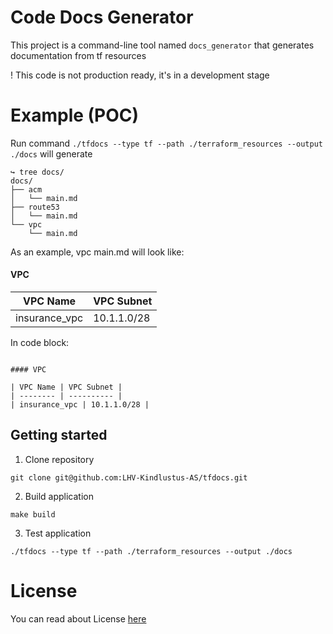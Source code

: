 # Code Docs Generator

This project is a command-line tool named `docs_generator` that generates documentation from tf resources

! This code is not production ready, it's in a development stage

# Example (POC)

Run command `./tfdocs --type tf --path ./terraform_resources --output ./docs` will generate 

```
↪ tree docs/
docs/
├── acm
│   └── main.md
├── route53
│   └── main.md
└── vpc
    └── main.md
```

As an example, vpc main.md will look like:

#### VPC

| VPC Name | VPC Subnet |
| -------- | ---------- |
| insurance_vpc | 10.1.1.0/28 |

In code block:

```

#### VPC

| VPC Name | VPC Subnet |
| -------- | ---------- |
| insurance_vpc | 10.1.1.0/28 |
```


## Getting started

1. Clone repository

```
git clone git@github.com:LHV-Kindlustus-AS/tfdocs.git
```

2. Build application

```
make build
```

3. Test application

```
./tfdocs --type tf --path ./terraform_resources --output ./docs
```

# License

You can read about License [here](LICENSE)